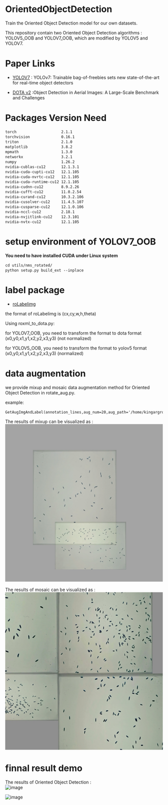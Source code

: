 # OrientedObjectDetection

Train the Oriented Object Detection model for our own datasets.

This repository contain two Oriented Object Detection algorithms : YOLOV5_OOB and YOLOV7_OOB, which are modified by YOLOV5 and YOLOV7.

# Paper Links  

* [YOLOV7](https://arxiv.org/abs/2207.02696) : YOLOv7: Trainable bag-of-freebies sets new state-of-the-art for real-time object detectors

* [DOTA v2](https://arxiv.org/pdf/2102.12219.pdf) :Object Detection in Aerial Images: A Large-Scale Benchmark and Challenges

# Packages Version Need
```
torch                    2.1.1
torchvision              0.16.1
triton                   2.1.0
matplotlib               3.8.2
mpmath                   1.3.0
networkx                 3.2.1
numpy                    1.26.2
nvidia-cublas-cu12       12.1.3.1
nvidia-cuda-cupti-cu12   12.1.105
nvidia-cuda-nvrtc-cu12   12.1.105
nvidia-cuda-runtime-cu12 12.1.105
nvidia-cudnn-cu12        8.9.2.26
nvidia-cufft-cu12        11.0.2.54
nvidia-curand-cu12       10.3.2.106
nvidia-cusolver-cu12     11.4.5.107
nvidia-cusparse-cu12     12.1.0.106
nvidia-nccl-cu12         2.18.1
nvidia-nvjitlink-cu12    12.3.101
nvidia-nvtx-cu12         12.1.105
```

# setup environment of YOLOV7_OOB
__You need to have installed CUDA under Linux system__
```
cd utils/nms_rotated/
python setup.py build_ext --inplace
```

# label package
* [roLabelimg](https://github.com/cgvict/roLabelImg)

the format of roLabelimg is (cx,cy,w,h,theta)

Using roxml_to_dota.py:

for YOLOV7_OOB, you need to transform the format to dota format (x0,y0,x1,y1,x2,y2,x3,y3) (not normalized) 

for YOLOV5_OOB, you need to transform the format to yolov5 format (x0,y0,x1,y1,x2,y2,x3,y3) (normalized)

# data augmentation
we provide mixup and mosaic data augmentation method for Oriented Object Detection in rotate_aug.py.

example:
```
GetAugImgAndLabel(annotation_lines,aug_num=20,aug_path='/home/kingargroo/seed/rice_aug',dest_file='/home/kingargroo/seed/rice_aug_label')
```

The results of mixup can be visualized as :<br>
![image](https://github.com/ZeonlungPun/OrientedObjectDetection/blob/main/demo/20.jpg)

The results of mosaic can be visualized as :<br>
![image](https://github.com/ZeonlungPun/OrientedObjectDetection/blob/main/demo/7.jpg)

# finnal result demo
The results of Oriented Object Detection :<br>
![image](https://github.com/ZeonlungPun/OrientedObjectDetection/blob/main/demo/r1.png)

![image](https://github.com/ZeonlungPun/OrientedObjectDetection/blob/main/demo/r2.png)


